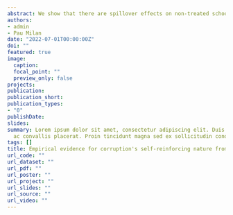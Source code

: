 ```yaml
---
abstract: We show that there are spillover effects on non-treated schools from a computer-based testing intervention that prevented cheating. 
authors:
- admin
- Pau Milan
date: "2022-07-01T00:00:00Z"
doi: ""
featured: true
image:
  caption: 
  focal_point: ""
  preview_only: false
projects:
publication:
publication_short:
publication_types:
- "0"
publishDate: 
slides:
summary: Lorem ipsum dolor sit amet, consectetur adipiscing elit. Duis posuere tellus
  ac convallis placerat. Proin tincidunt magna sed ex sollicitudin condimentum.
tags: []
title: Empirical evidence for corruption's self-reinforcing nature from cheating prevention on exams
url_code: ""
url_dataset: ""
url_pdf: ""
url_poster: ""
url_project: ""
url_slides: ""
url_source: ""
url_video: ""
---
```


